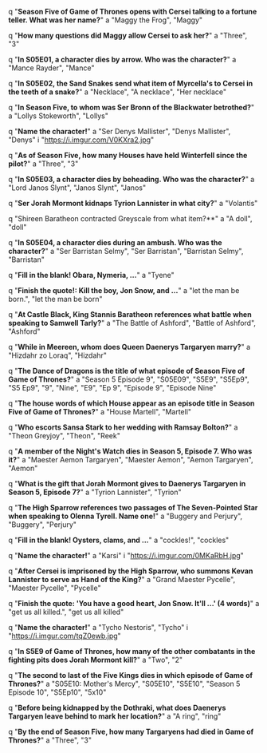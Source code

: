 q "**Season Five of Game of Thrones opens with Cersei talking to a fortune teller. What was her name?**"
a "Maggy the Frog", "Maggy"

q "**How many questions did Maggy allow Cersei to ask her?**"
a "Three", "3"

q "**In S05E01, a character dies by arrow. Who was the character?**"
a "Mance Rayder", "Mance"

q "**In S05E02, the Sand Snakes send what item of Myrcella's to Cersei in the teeth of a snake?**"
a "Necklace", "A necklace", "Her necklace"

q "**In Season Five, to whom was Ser Bronn of the Blackwater betrothed?**"
a "Lollys Stokeworth", "Lollys"

q "**Name the character!**"
a "Ser Denys Mallister", "Denys Mallister", "Denys"
i "https://i.imgur.com/V0KXra2.jpg"

q "**As of Season Five, how many Houses have held Winterfell since the pilot?**"
a "Three", "3"

q "**In S05E03, a character dies by beheading. Who was the character?**"
a "Lord Janos Slynt", "Janos Slynt", "Janos"

q "**Ser Jorah Mormont kidnaps Tyrion Lannister in what city?**"
a "Volantis"

q "Shireen Baratheon contracted Greyscale from what item?**"
a "A doll", "doll"

q "**In S05E04, a character dies during an ambush. Who was the character?**"
a "Ser Barristan Selmy", "Ser Barristan", "Barristan Selmy", "Barristan"

q "**Fill in the blank! Obara, Nymeria, ...**"
a "Tyene"

q "**Finish the quote!: Kill the boy, Jon Snow, and ...**"
a "let the man be born.", "let the man be born"

q "**At Castle Black, King Stannis Baratheon references what battle when speaking to Samwell Tarly?**"
a "The Battle of Ashford", "Battle of Ashford", "Ashford"

q "**While in Meereen, whom does Queen Daenerys Targaryen marry?**"
a "Hizdahr zo Loraq", "Hizdahr"

q "**The Dance of Dragons is the title of what episode of Season Five of Game of Thrones?**"
a "Season 5 Episode 9", "S05E09", "S5E9", "S5Ep9", "S5 Ep9", "9", "Nine", "E9", "Ep 9", "Episode 9", "Episode Nine"

q "**The house words of which House appear as an episode title in Season Five of Game of Thrones?**"
a "House Martell", "Martell"

q "**Who escorts Sansa Stark to her wedding with Ramsay Bolton?**"
a "Theon Greyjoy", "Theon", "Reek"

q "**A member of the Night's Watch dies in Season 5, Episode 7. Who was it?**"
a "Maester Aemon Targaryen", "Maester Aemon", "Aemon Targaryen", "Aemon"

q "**What is the gift that Jorah Mormont gives to Daenerys Targaryen in Season 5, Episode 7?**"
a "Tyrion Lannister", "Tyrion"

q "**The High Sparrow references two passages of The Seven-Pointed Star when speaking to Olenna Tyrell. Name one!**"
a "Buggery and Perjury", "Buggery", "Perjury"

q "**Fill in the blank! Oysters, clams, and ...**"
a "cockles!", "cockles"

q "**Name the character!**"
a "Karsi"
i "https://i.imgur.com/0MKaRbH.jpg"

q "**After Cersei is imprisoned by the High Sparrow, who summons Kevan Lannister to serve as Hand of the King?**"
a "Grand Maester Pycelle", "Maester Pycelle", "Pycelle"

q "**Finish the quote: 'You have a good heart, Jon Snow. It'll ...' (4 words)**"
a "get us all killed.", "get us all killed"

q "**Name the character!**"
a "Tycho Nestoris", "Tycho"
i "https://i.imgur.com/tqZ0ewb.jpg"

q "**In S5E9 of Game of Thrones, how many of the other combatants in the fighting pits does Jorah Mormont kill?**"
a "Two", "2"

q "**The second to last of the Five Kings dies in which episode of Game of Thrones?**"
a "S05E10: Mother's Mercy", "S05E10", "S5E10", "Season 5 Episode 10", "S5Ep10", "5x10"

q "**Before being kidnapped by the Dothraki, what does Daenerys Targaryen leave behind to mark her location?**"
a "A ring", "ring"

q "**By the end of Season Five, how many Targaryens had died in Game of Thrones?**"
a "Three", "3"
